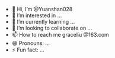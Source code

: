 - 👋 Hi, I’m @Yuanshan028
- 👀 I’m interested in ...
- 🌱 I’m currently learning ...
- 💞️ I’m looking to collaborate on ...
- 📫 How to reach me graceliu @163.com
- 😄 Pronouns: ...
- ⚡ Fun fact: ...

<!---
Yuanshan028/Yuanshan028 is a ✨ special ✨ repository because its `README.md` (this file) appears on your GitHub profile.
You can click the Preview link to take a look at your changes.
--->
